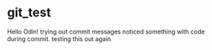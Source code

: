 # git_test

Hello Odin!
trying out commit messages
noticed something with code during commit. testing this out again